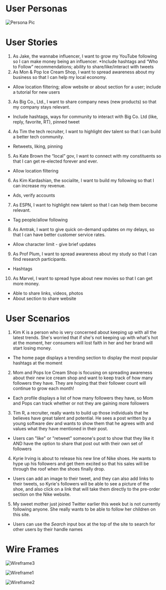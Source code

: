  # User Personas 

![Persona Pic](Personas.jpg)
 
 # User Stories

1. As Jake, the wannabe influencer, I want to grow my YouTube following so I can make money being an influencer.
 *Include hashtags and “Who to Follow” recommendations; ability to share/like/interact with tweets
2. As Mon & Pop Ice Cream Shop, I want to spread awareness about my business so that I can help my local economy.
 * Allow location filtering; allow website or about section for a user; include a tutorial for new users
3. As Big Co., Ltd., I want to share company news (new products) so that my company stays relevant.
* Include hashtags, ways for community to interact with Big Co. Ltd (like, reply, favorite, RT), pinned tweet 
4. As Tim the tech recruiter, I want to highlight dev talent so that I can build a better tech community.
* Retweets, liking, pinning
5. As Kate Brown the “local” gov, I want to connect with my constituents so that I can get re-elected forever and ever.
* Allow location filtering
6. As Kim Kardashian, the socialite, I want to build my following so that I can increase my revenue.
* Ads, verify accounts
7. As ESPN, I want to highlight new talent so that I can help them become relevant.
* Tag people/allow following
8. As Amtrak, I want to give quick on-demand updates on my delays, so that I can have better customer service rates.
* Allow character limit - give brief updates
9. As Prof Plum, I want to spread awareness about my study so that I can find research participants.
* Hashtags
10. As Marvel, I want to spread hype about new movies so that I can get more money.
* Able to share links, videos, photos
* About section to share website 

# User Scenarios 

1. Kim K is a person who is very concerned about keeping up with all the latest trends. She's worried that if she's not keeping up with what's hot at the moment, her consumers will lost faith in her and her brand will start losing money.
* The home page displays a trending section to display the most popular hashtags at the moment
2. Mom and Pops Ice Cream Shop is focusing on spreading awareness about their new ice cream shop and want to keep track of how many followers they have. They are hoping that their follower count will continue to grow each month!
* Each profile displays a list of how many followers they have, so Mom and Pops can track whether or not they are gaining more followers
3. Tim R, a recruiter, really wants to build up those individuals that he believes have great talent and potential. He sees a post written by a young software dev and wants to show them that he agrees with and values what they have mentioned in their post.
* Users can "like" or "retweet" someone's post to show that they like it AND have the option to share that post out with their own set of followers 
4. Kyrie Irving is about to release his new line of Nike shoes. He wants to hype up his followers and get them excited so that his sales will be through the roof when the shoes finally drop. 
* Users can add an image to their tweet, and they can also add links to their tweets, so Kyrie's followers will be able to see a picture of the shoe, and also click on a link that will take them directly to the pre-order section on the Nike website.
5. My sweet mother just joined Twitter earlier this week but is not currently following anyone. She really wants to be able to follow her children on this site. 
* Users can use the *Search* input box at the top of the site to search for other users by their handle names

# Wire Frames

![Wireframe3](Wireframe3.jpg)

![Wireframe1](Wireframe1.jpg)

![Wireframe2](Wireframe2.jpg)
